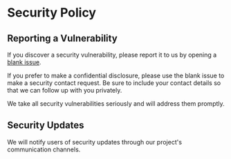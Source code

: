 # Security Policy

## Reporting a Vulnerability

If you discover a security vulnerability, please report it to us by opening a [blank issue](../issues/new).

If you prefer to make a confidential disclosure, please use the blank issue to make a security contact request. Be sure to include your contact details so that we can follow up with you privately.

We take all security vulnerabilities seriously and will address them promptly.

<!--
## Supported Versions

We release patches for security vulnerabilities in the following versions:

- Latest stable release
-->

## Security Updates

We will notify users of security updates through our project's communication channels.
